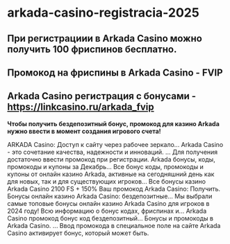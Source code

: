 # arkada-casino-registracia-2025

## При регистрациии в Arkada Casino можно получить 100 фриспинов бесплатно. 

## Промокод на фриспины в Arkada Casino - FVIP

## Arkada Casino регистрация с бонусами - https://linkcasino.ru/arkada_fvip

**Чтобы получить бездепозитный бонус, промокод для казино Arkada нужно ввести в момент создания игрового счета!**



ARKADA Casino: Доступ к сайту через рабочее зеркало...
Arkada Casino - это сочетание качества, надежности и инноваций. ... Для получения достаточно ввести промокод при регистрации.
Arkada бонусы, коды, промокоды и купоны за Декабрь...
Все бонус коды, промокоды и купоны от онлайн казино Arkada, активные на сегодняшний день как для новых, так и для существующих игроков...
Все бонусы казино Arkada Casino
2100 FS + 150% Ваш промокод Arkada Casino: Получить.
Бонусы онлайн казино Arkada Casino: бездепозитные...
Мы выбрали самые топовые бонусы онлайн казино Arkada Casino для игроков в 2024 году! Всю информацию о бонус кодах, фриспинах и...
Arkada Casino промокод бонус код бездепозитный...
Бонусы и промокоды в Arkada Casino. ... Ввод промокода в специальное поле на сайте Arkada Casino активирует бонус, который может быть.
